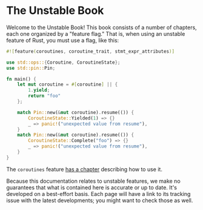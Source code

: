 # The Unstable Book

Welcome to the Unstable Book! This book consists of a number of chapters,
each one organized by a "feature flag." That is, when using an unstable
feature of Rust, you must use a flag, like this:

```rust
#![feature(coroutines, coroutine_trait, stmt_expr_attributes)]

use std::ops::{Coroutine, CoroutineState};
use std::pin::Pin;

fn main() {
    let mut coroutine = #[coroutine] || {
        1.yield;
        return "foo"
    };

    match Pin::new(&mut coroutine).resume(()) {
        CoroutineState::Yielded(1) => {}
        _ => panic!("unexpected value from resume"),
    }
    match Pin::new(&mut coroutine).resume(()) {
        CoroutineState::Complete("foo") => {}
        _ => panic!("unexpected value from resume"),
    }
}
```

The `coroutines` feature [has a chapter][coroutines] describing how to use it.

[coroutines]: language-features/coroutines.md

Because this documentation relates to unstable features, we make no guarantees
that what is contained here is accurate or up to date. It's developed on a
best-effort basis. Each page will have a link to its tracking issue with the
latest developments; you might want to check those as well.
